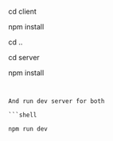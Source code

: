 
cd client

npm install

cd ..

cd server

npm install

```


And run dev server for both

```shell

npm run dev

 
 
